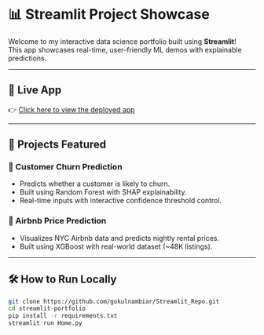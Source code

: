 # 📊 Streamlit Project Showcase

Welcome to my interactive data science portfolio built using **Streamlit**!  
This app showcases real-time, user-friendly ML demos with explainable predictions.

---

## 🚀 Live App

👉 [Click here to view the deployed app](https://gokulnambiar.streamlit.app)

---

## 🧰 Projects Featured

### 🔹 Customer Churn Prediction
- Predicts whether a customer is likely to churn.
- Built using Random Forest with SHAP explainability.
- Real-time inputs with interactive confidence threshold control.

### 🔹 Airbnb Price Prediction
- Visualizes NYC Airbnb data and predicts nightly rental prices.
- Built using XGBoost with real-world dataset (~48K listings).

---

## 🛠️ How to Run Locally

```bash
git clone https://github.com/gokulnambiar/Streamlit_Repo.git
cd streamlit-portfolio
pip install -r requirements.txt
streamlit run Home.py
